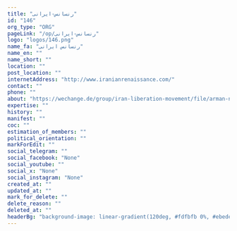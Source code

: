 ```yaml
---
title: "رنسانس-ایرانی"
id: "146"
org_type: "ORG"
pageLink: "/op/رنسانس-ایرانی"
logo: "logos/146.png"
name_fa: "رنسانس ایرانی"
name_en: ""
name_short: ""
location: ""
post_location: ""
internetAddress: "http://www.iranianrenaissance.com/"
contact: ""
phone: ""
about: "https://wechange.de/group/iran-liberation-movement/file/arman-namehpdf/download/arman-nameh.pdf"
expertise: ""
history: ""
manifest: ""
coc: ""
estimation_of_members: ""
political_orientation: ""
markForEdit: ""
social_telegram: ""
social_facebook: "None"
social_youtube: ""
social_x: "None"
social_instagram: "None"
created_at: ""
updated_at: ""
mark_for_delete: ""
delete_reason: ""
deleted_at: ""
headerBg: "background-image: linear-gradient(120deg, #fdfbfb 0%, #ebedee 100%);"
---
```

